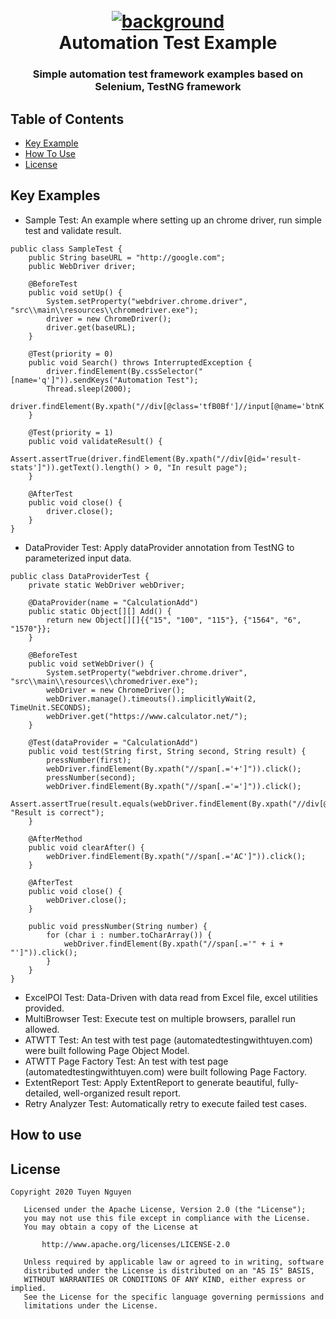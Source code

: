 <h1 align="center">
  <br>
  <a href="background"><img src="https://github.com/trongtuyen96/automationTestExample/blob/master/Background_with_title.PNG" alt="background"></a>
  <br>
  Automation Test Example
  <br>
</h1>

<h3 align="center" style="bold">Simple automation test framework examples based on Selenium, TestNG framework</h3>

## Table of Contents

- [Key Example](#key-examples)
- [How To Use](#how-to-use)
- [License](#license)

## Key Examples

- Sample Test: An example where setting up an chrome driver, run simple test and validate result.
```
public class SampleTest {
    public String baseURL = "http://google.com";
    public WebDriver driver;

    @BeforeTest
    public void setUp() {
        System.setProperty("webdriver.chrome.driver", "src\\main\\resources\\chromedriver.exe");
        driver = new ChromeDriver();
        driver.get(baseURL);
    }

    @Test(priority = 0)
    public void Search() throws InterruptedException {
        driver.findElement(By.cssSelector("[name='q']")).sendKeys("Automation Test");
        Thread.sleep(2000);
        driver.findElement(By.xpath("//div[@class='tfB0Bf']//input[@name='btnK']")).click();
    }

    @Test(priority = 1)
    public void validateResult() {
        Assert.assertTrue(driver.findElement(By.xpath("//div[@id='result-stats']")).getText().length() > 0, "In result page");
    }

    @AfterTest
    public void close() {
        driver.close();
    }
}
```

- DataProvider Test: Apply dataProvider annotation from TestNG to parameterized input data.
```
public class DataProviderTest {
    private static WebDriver webDriver;

    @DataProvider(name = "CalculationAdd")
    public static Object[][] Add() {
        return new Object[][]{{"15", "100", "115"}, {"1564", "6", "1570"}};
    }

    @BeforeTest
    public void setWebDriver() {
        System.setProperty("webdriver.chrome.driver", "src\\main\\resources\\chromedriver.exe");
        webDriver = new ChromeDriver();
        webDriver.manage().timeouts().implicitlyWait(2, TimeUnit.SECONDS);
        webDriver.get("https://www.calculator.net/");
    }

    @Test(dataProvider = "CalculationAdd")
    public void test(String first, String second, String result) {
        pressNumber(first);
        webDriver.findElement(By.xpath("//span[.='+']")).click();
        pressNumber(second);
        webDriver.findElement(By.xpath("//span[.='=']")).click();
        Assert.assertTrue(result.equals(webDriver.findElement(By.xpath("//div[@id='sciOutPut']")).getText().trim()), "Result is correct");
    }

    @AfterMethod
    public void clearAfter() {
        webDriver.findElement(By.xpath("//span[.='AC']")).click();
    }

    @AfterTest
    public void close() {
        webDriver.close();
    }

    public void pressNumber(String number) {
        for (char i : number.toCharArray()) {
            webDriver.findElement(By.xpath("//span[.='" + i + "']")).click();
        }
    }
}
```

- ExcelPOI Test: Data-Driven with data read from Excel file, excel utilities provided.
- MultiBrowser Test: Execute test on multiple browsers, parallel run allowed.
- ATWTT Test: An test with test page (automatedtestingwithtuyen.com) were built following Page Object Model.
- ATWTT Page Factory Test: An test with test page (automatedtestingwithtuyen.com) were built following Page Factory.
- ExtentReport Test: Apply ExtentReport to generate beautiful, fully-detailed, well-organized result report.
- Retry Analyzer Test: Automatically retry to execute failed test cases.

## How to use

## License

~~~~
Copyright 2020 Tuyen Nguyen

   Licensed under the Apache License, Version 2.0 (the "License");
   you may not use this file except in compliance with the License.
   You may obtain a copy of the License at

       http://www.apache.org/licenses/LICENSE-2.0

   Unless required by applicable law or agreed to in writing, software
   distributed under the License is distributed on an "AS IS" BASIS,
   WITHOUT WARRANTIES OR CONDITIONS OF ANY KIND, either express or implied.
   See the License for the specific language governing permissions and
   limitations under the License.
~~~~
